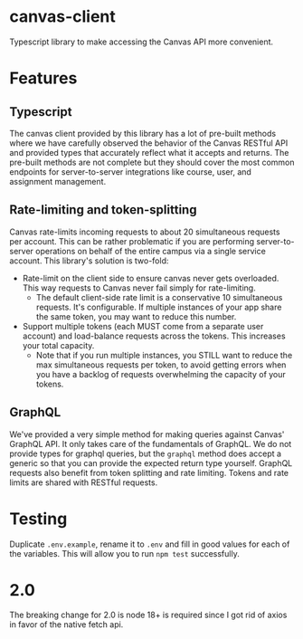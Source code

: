 # canvas-client
Typescript library to make accessing the Canvas API more convenient.

# Features
## Typescript
The canvas client provided by this library has a lot of pre-built methods where we have carefully observed the behavior of the Canvas RESTful API and provided types that accurately reflect what it accepts and returns. The pre-built methods are not complete but they should cover the most common endpoints for server-to-server integrations like course, user, and assignment management.

## Rate-limiting and token-splitting
Canvas rate-limits incoming requests to about 20 simultaneous requests per account. This can be rather problematic if you are performing server-to-server operations on behalf of the entire campus via a single service account. This library's solution is two-fold:
* Rate-limit on the client side to ensure canvas never gets overloaded. This way requests to Canvas never fail simply for rate-limiting.
  * The default client-side rate limit is a conservative 10 simultaneous requests. It's configurable. If multiple instances of your app share the same token, you may want to reduce this number.
* Support multiple tokens (each MUST come from a separate user account) and load-balance requests across the tokens. This increases your total capacity.
  * Note that if you run multiple instances, you STILL want to reduce the max simultaneous requests per token, to avoid getting errors when you have a backlog of requests overwhelming the capacity of your tokens.

## GraphQL
We've provided a very simple method for making queries against Canvas' GraphQL API. It only takes care of the fundamentals of GraphQL. We do not provide types for
graphql queries, but the `graphql` method does accept a generic so that you can provide the expected return type yourself. GraphQL requests also benefit from token splitting and rate limiting. Tokens and rate limits are shared with RESTful requests.

# Testing
Duplicate `.env.example`, rename it to `.env` and fill in good values for each of the variables. This will allow you to run `npm test` successfully.

# 2.0
The breaking change for 2.0 is node 18+ is required since I got rid of axios in favor of the native fetch api.
